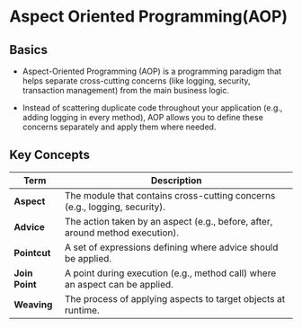 # Aspect Oriented Programming(AOP)

## Basics

- Aspect-Oriented Programming (AOP) is a programming paradigm that helps separate cross-cutting concerns (like logging,
  security, transaction management) from the main business logic.

- Instead of scattering duplicate code throughout your application (e.g., adding logging in every method), AOP allows
  you to define these concerns separately and apply them where needed.

## Key Concepts

| Term       | Description |
|------------|------------|
| **Aspect** | The module that contains cross-cutting concerns (e.g., logging, security). |
| **Advice** | The action taken by an aspect (e.g., before, after, around method execution). |
| **Pointcut** | A set of expressions defining where advice should be applied. |
| **Join Point** | A point during execution (e.g., method call) where an aspect can be applied. |
| **Weaving** | The process of applying aspects to target objects at runtime. |



